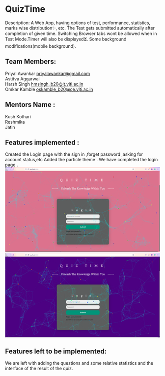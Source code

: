 # QuizTime
Description: A Web App, having options of test, performance, statistics, marks wise distribution✨, etc. 
The Test gets submitted automatically after completion of given time. Switching Browser tabs wont be allowed when in Test Mode.Timer will also be displayed⏳.
Some background modifications(mobile background).

## Team Members: <br/>
Priyal Awankar [priyalawankar@gmail.com](priyalawankar@gmail.com)
  <br/>
Astitva Aggarwal    <br/>
Harsh Singh [hmsingh_b20@it.vjti.ac.in](hmsingh_b20@it.vjti.ac.in)    <br/>
Omkar Kamble [oskamble_b20@ce.vjti.ac.in](oskamble_b20@ce.vjti.ac.in)  <br/>

## Mentors Name : <br/>
Kush Kothari <br/>
Reshmika <br/>
Jatin <br/>

## Features implemented :<br/>
Created the Login page with the sign in ,forget password ,asking for account status,etc
Added the particle theme .
We have completed the login page .
![Test Image](https://github.com/Pixels123priyal/QuizTime/blob/main/QuizTime_ss.png)
<br/>
![Test Image](https://github.com/Pixels123priyal/QuizTime/blob/main/QizTime_ss_2.png) <br/>

## Features left to be implemented:<br/>
We are left with adding the questions and some relative statistics and the interface of the result of the quiz.
